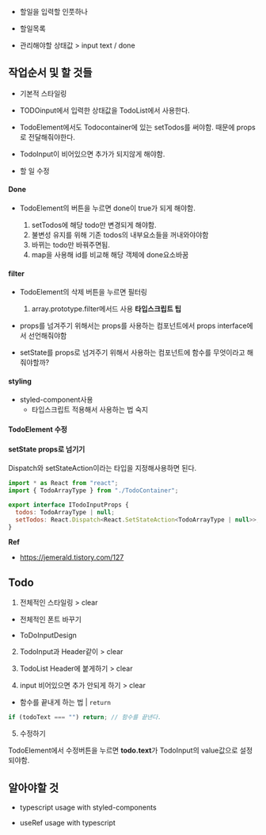- 할일을 입력할 인풋하나

- 할일목록

- 관리해야할 상태값 > input text / done

## 작업순서 및 할 것들

- 기본적 스타일링

- TODOinput에서 입력한 상태값을 TodoList에서 사용한다.

- TodoElement에서도 Todocontainer에 있는 setTodos를 써야함.
  때문에 props로 전달해줘야한다.

- TodoInput이 비어있으면 추가가 되지않게 해야함.

- 할 일 수정

#### Done

- TodoElement의 버튼을 누르면 done이 true가 되게 해야함.

  1. setTodos에 해당 todo만 변경되게 해야함.
  2. 불변성 유지를 위해 기존 todos의 내부요소들을 꺼내와야야함
  3. 바뀌는 todo만 바꿔주면됨.
  4. map을 사용해 id를 비교해 해당 객체에 done요소바꿈

#### filter

- TodoElement의 삭제 버튼을 누르면 필터링

  1. array.prototype.filter메서드 사용
     **타입스크립트 팁**

- props를 넘겨주기 위해서는 props를 사용하는 컴포넌트에서 props interface에서 선언해줘야함

- setState를 props로 넘겨주기 위해서 사용하는 컴포넌트에 함수를 무엇이라고 해줘야할까?

#### styling

- styled-component사용
  - 타입스크립트 적용해서 사용하는 법 숙지

#### TodoElement 수정

#### setState props로 넘기기

Dispatch와 setStateAction이라는 타입을 지정해사용하면 된다.

```js
import * as React from "react";
import { TodoArrayType } from "./TodoContainer";

export interface ITodoInputProps {
  todos: TodoArrayType | null;
  setTodos: React.Dispatch<React.SetStateAction<TodoArrayType | null>>;
}
```

**Ref**

- https://jemerald.tistory.com/127

## Todo

1. 전체적인 스타일링 > clear

- 전체적인 폰트 바꾸기

- ToDoInputDesign

2. TodoInput과 Header같이 > clear

3. TodoList Header에 붙게하기 > clear

4. input 비어있으면 추가 안되게 하기 > clear

- 함수를 끝내게 하는 법 | `return`

```js
if (todoText === "") return; // 함수를 끝낸다.
```

5. 수정하기

TodoElement에서 수정버튼을 누르면 **todo.text**가 TodoInput의 value값으로 설정되야함.

## 알아야할 것

- typescript usage with styled-components

- useRef usage with typescript
